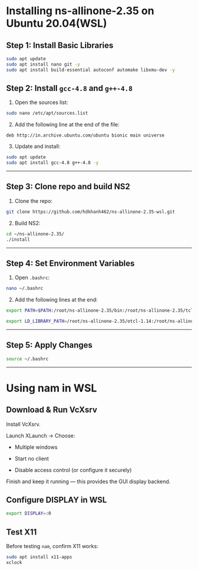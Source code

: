 # Installing ns-allinone-2.35 on Ubuntu 20.04(WSL)

## Step 1: Install Basic Libraries

```bash
sudo apt update 
sudo apt install nano git -y 
sudo apt install build-essential autoconf automake libxmu-dev -y
```

## Step 2: Install `gcc-4.8` and `g++-4.8`

1. Open the sources list:

```bash
sudo nano /etc/apt/sources.list
```

2. Add the following line at the end of the file:

```
deb http://in.archive.ubuntu.com/ubuntu bionic main universe
```

3. Update and install:

```bash
sudo apt update 
sudo apt install gcc-4.8 g++-4.8 -y
```

---

## Step 3: Clone repo and build NS2

1. Clone the repo:

```bash
git clone https://github.com/hdkhanh462/ns-allinone-2.35-wsl.git
```

2. Build NS2:

```bash
cd ~/ns-allinone-2.35/ 
./install
```

---


## Step 4: Set Environment Variables

1. Open `.bashrc`:

```bash
nano ~/.bashrc
```

2. Add the following lines at the end:

```bash
export PATH=$PATH:/root/ns-allinone-2.35/bin:/root/ns-allinone-2.35/tcl8.5.10/unix:/root/ns-allinone-2.35/tk8.5.10/unix

export LD_LIBRARY_PATH=/root/ns-allinone-2.35/otcl-1.14:/root/ns-allinone-2.35/lib
```

---

## Step 5: Apply Changes

```bash
source ~/.bashrc
```

---

# Using nam in WSL

## Download & Run VcXsrv

Install VcXsrv.

Launch XLaunch → Choose:

- Multiple windows

- Start no client

- Disable access control (or configure it securely)

Finish and keep it running — this provides the GUI display backend.

## Configure DISPLAY in WSL

```bash
export DISPLAY=:0
```

## Test X11

Before testing `nam`, confirm X11 works:

```bash
sudo apt install x11-apps
xclock
```
